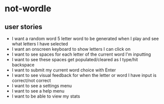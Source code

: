 # not-wordle

## user stories
- I want a random word 5 letter word to be generated when I play and see what letters I have selected
- I want an onscreen keyboard to show letters I can click on
- I want to see spaces for each letter of the current word I'm inputting
- I want to see these spaces get populated/cleared as I type/hit backspace
- I want to submit my current word choice with Enter
- I want to see visual feedback for when the letter or word I have input is correct/not correct
- I want to see a settings menu
- I want to see a help menu
- I want to be able to view my stats    
